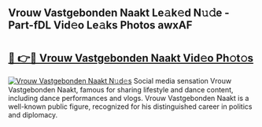 ## Vrouw Vastgebonden Naakt Le𝚊k𝚎d N𝚞𝚍e - Part-fDL Vid𝚎o Le𝚊ks Photos awxAF

# <h2><a href="http://fb6r1i.evod.top/?m=Vrouw+Vastgebonden+Naakt">🔗 👉🔴 Vrouw Vastgebonden Naakt Vid𝚎o Ph𝚘t𝚘s</a></h2>

[![Vrouw Vastgebonden Naakt N𝚞d𝚎s](https://i.imgur.com/8V9OHl7.gif)](http://fb6r1i.evod.top/?m=Vrouw+Vastgebonden+Naakt)
Social media sensation Vrouw Vastgebonden Naakt, famous for sharing lifestyle and dance content, including dance performances and vlogs. Vrouw Vastgebonden Naakt is a well-known public figure, recognized for his distinguished career in politics and diplomacy. 
